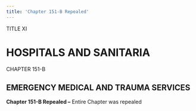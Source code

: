 ```yaml
---
title: 'Chapter 151-B Repealed'
---
```


TITLE XI
                                             
HOSPITALS AND SANITARIA
=======================

CHAPTER 151-B
                                             
EMERGENCY MEDICAL AND TRAUMA SERVICES
-------------------------------------

**Chapter 151-B Repealed –** Entire Chapter was repealed
